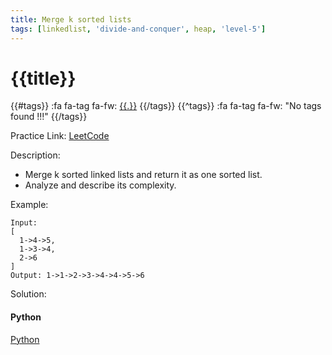 ```yaml
---
title: Merge k sorted lists
tags: [linkedlist, 'divide-and-conquer', heap, 'level-5']
---
```


# {{title}}

{{#tags}}
:fa fa-tag fa-fw: [{{.}}]({{tagspath}}/{{.}})
{{/tags}}
{{^tags}}
:fa fa-tag fa-fw: "No tags found !!!"
{{/tags}}

Practice Link: [LeetCode](https://leetcode.com/problems/merge-k-sorted-lists/)

Description:

- Merge k sorted linked lists and return it as one sorted list.
- Analyze and describe its complexity.

Example:

```text
Input:
[
  1->4->5,
  1->3->4,
  2->6
]
Output: 1->1->2->3->4->4->5->6
```

Solution:

<!-- tabs:start -->
#### **Python**

[Python](../pycode/linkedlist/merge-k-sorted-lists.py ':include :type=code')
<!-- tabs:end -->
